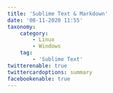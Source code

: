 ```yaml
---
title: 'Sublime Text & Markdown'
date: '08-11-2020 11:55'
taxonomy:
    category:
        - Linux
        - Windows
    tag:
        - 'Sublime Text'
twitterenable: true
twittercardoptions: summary
facebookenable: true
---
```


